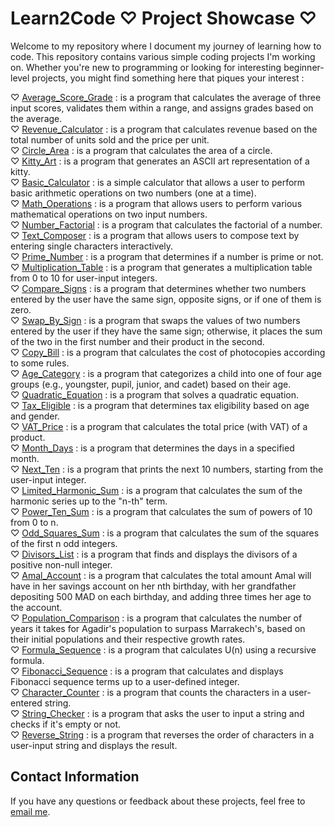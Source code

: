 # Learn2Code ♡ Project Showcase ♡
Welcome to my repository where I document my journey of learning how to code. This repository contains various simple coding projects I'm working on. 
Whether you're new to programming or looking for interesting beginner-level projects, you might find something here that piques your interest : 

♡ [Average_Score_Grade](https://github.com/er-hiba/AverageScore_Grade.git) : is a program that calculates the average of three input scores, validates them within a range, and assigns grades based on the average.  
♡ [Revenue_Calculator](https://github.com/er-hiba/Revenue_Calculator.git) : is a program that calculates revenue based on the total number of units sold and the price per unit.  
♡ [Circle_Area](https://github.com/er-hiba/Circle_Area.git) : is a program that calculates the area of a circle.  
♡ [Kitty_Art](https://github.com/er-hiba/Kitty_Art.git) : is a program that generates an ASCII art representation of a kitty.  
♡ [Basic_Calculator](https://github.com/er-hiba/Basic_Calculator.git) : is a simple calculator that allows a user to perform basic arithmetic operations on two numbers (one at a time).  
♡ [Math_Operations](https://github.com/er-hiba/Math_Operations.git) : is a program that allows users to perform various mathematical operations on two input numbers.  
♡ [Number_Factorial](https://github.com/er-hiba/Number_Factorial.git) : is a program that calculates the factorial of a number.  
♡ [Text_Composer](https://github.com/er-hiba/Text_Composer.git) : is a program that allows users to compose text by entering single characters interactively.  
♡ [Prime_Number](https://github.com/er-hiba/Prime_Number.git) : is a program that determines if a number is prime or not.    
♡ [Multiplication_Table](https://github.com/er-hiba/Multiplication_Table.git) : is a program that generates a multiplication table from 0 to 10 for user-input integers.    
♡ [Compare_Signs](https://github.com/er-hiba/Compare_Signs.git) : is a program that determines whether two numbers entered by the user have the same sign, opposite signs, or if one of them is zero.    
♡ [Swap_By_Sign](https://github.com/er-hiba/Swap_By_Sign.git) : is a program that swaps the values of two numbers entered by the user if they have the same sign; otherwise, it places the sum of the two in the first number and their product in the second.  
♡ [Copy_Bill](https://github.com/er-hiba/Copy_Bill.git) : is a program that calculates the cost of photocopies according to some rules.  
♡ [Age_Category](https://github.com/er-hiba/Age_Category.git) : is a program that categorizes a child into one of four age groups (e.g., youngster, pupil, junior, and cadet) based on their age.  
♡ [Quadratic_Equation](https://github.com/er-hiba/Quadratic_Equation.git) : is a program that solves a quadratic equation.  
♡ [Tax_Eligible](https://github.com/er-hiba/Tax_Eligible.git) : is a program that determines tax eligibility based on age and gender.  
♡ [VAT_Price](https://github.com/er-hiba/VAT_Price.git) : is a program that calculates the total price (with VAT) of a product.  
♡ [Month_Days](https://github.com/er-hiba/Month_Days.git) : is a program that determines the days in a specified month.  
♡ [Next_Ten](https://github.com/er-hiba/Next_Ten.git) : is a program that prints the next 10 numbers, starting from the user-input integer.  
♡ [Limited_Harmonic_Sum](https://github.com/er-hiba/Limited_Harmonic_Sum.git) : is a program that calculates the sum of the harmonic series up to the "n-th" term.  
♡ [Power_Ten_Sum](https://github.com/er-hiba/Power_Ten_Sum.git) : is a program that calculates the sum of powers of 10 from 0 to n.  
♡ [Odd_Squares_Sum](https://github.com/er-hiba/Odd_Squares_Sum.git) : is a program that calculates the sum of the squares of the first n odd integers.  
♡ [Divisors_List](https://github.com/er-hiba/Divisors_List.git) : is a program that finds and displays the divisors of a positive non-null integer.  
♡ [Amal_Account](https://github.com/er-hiba/Amal_Account.git) : is a program that calculates the total amount Amal will have in her savings account on her nth birthday, with her grandfather depositing 500 MAD on each birthday, and adding three times her age to the account.  
♡ [Population_Comparison](https://github.com/er-hiba/Population_Comparison.git) : is a program that calculates the number of years it takes for Agadir's population to surpass Marrakech's, based on their initial populations and their respective growth rates.  
♡ [Formula_Sequence](https://github.com/er-hiba/Formula_Sequence.git) : is a program that calculates U(n) using a recursive formula.  
♡ [Fibonacci_Sequence](https://github.com/er-hiba/Fibonacci_Sequence.git) : is a program that calculates and displays Fibonacci sequence terms up to a user-defined integer.  
♡ [Character_Counter](https://github.com/er-hiba/Character_Counter.git) : is a program that counts the characters in a user-entered string.  
♡ [String_Checker](https://github.com/er-hiba/String_Checker.git) : is a program that asks the user to input a string and checks if it's empty or not.  
♡ [Reverse_String](https://github.com/er-hiba/Reverse_String.git) : is a program that reverses the order of characters in a user-input string and displays the result.

## Contact Information
If you have any questions or feedback about these projects, feel free to [email me](mailto:hibah.erraoui@gmail.com).
 

